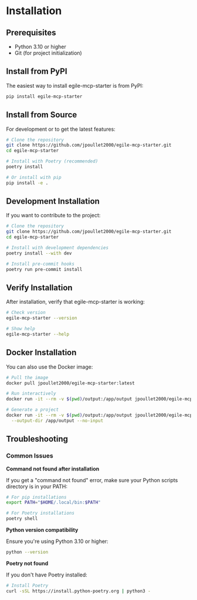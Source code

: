 # Installation

## Prerequisites

- Python 3.10 or higher
- Git (for project initialization)

## Install from PyPI

The easiest way to install egile-mcp-starter is from PyPI:

```bash
pip install egile-mcp-starter
```

## Install from Source

For development or to get the latest features:

```bash
# Clone the repository
git clone https://github.com/jpoullet2000/egile-mcp-starter.git
cd egile-mcp-starter

# Install with Poetry (recommended)
poetry install

# Or install with pip
pip install -e .
```

## Development Installation

If you want to contribute to the project:

```bash
# Clone the repository
git clone https://github.com/jpoullet2000/egile-mcp-starter.git
cd egile-mcp-starter

# Install with development dependencies
poetry install --with dev

# Install pre-commit hooks
poetry run pre-commit install
```

## Verify Installation

After installation, verify that egile-mcp-starter is working:

```bash
# Check version
egile-mcp-starter --version

# Show help
egile-mcp-starter --help
```

## Docker Installation

You can also use the Docker image:

```bash
# Pull the image
docker pull jpoullet2000/egile-mcp-starter:latest

# Run interactively
docker run -it --rm -v $(pwd)/output:/app/output jpoullet2000/egile-mcp-starter

# Generate a project
docker run -it --rm -v $(pwd)/output:/app/output jpoullet2000/egile-mcp-starter \
  --output-dir /app/output --no-input
```

## Troubleshooting

### Common Issues

**Command not found after installation**

If you get a "command not found" error, make sure your Python scripts directory is in your PATH:

```bash
# For pip installations
export PATH="$HOME/.local/bin:$PATH"

# For Poetry installations
poetry shell
```

**Python version compatibility**

Ensure you're using Python 3.10 or higher:

```bash
python --version
```

**Poetry not found**

If you don't have Poetry installed:

```bash
# Install Poetry
curl -sSL https://install.python-poetry.org | python3 -
```
